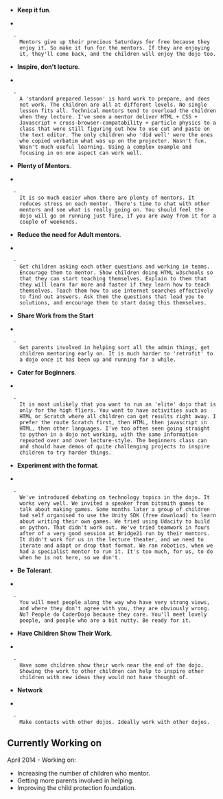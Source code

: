   - **Keep it fun**.

<!-- end list -->

  - 
    
      -   
        Mentors give up their precious Saturdays for free because they
        enjoy it. So make it fun for the mentors. If they are enjoying
        it, they'll come back, and the children will enjoy the dojo too.

<!-- end list -->

  - **Inspire, don't lecture**.

<!-- end list -->

  - 
    
      -   
        A 'standard prepared lesson' is hard work to prepare, and does
        not work. The children are all at different levels. No single
        lesson fits all. Technical mentors tend to overload the children
        when they lecture. I've seen a mentor deliver HTML + CSS +
        Javascript + cross-browser-compatability + particle physics to a
        class that were still figuring out how to use cut and paste on
        the text editor. The only children who 'did well' were the ones
        who copied verbatim what was up on the projector. Wasn't fun.
        Wasn't much useful learning. Using a complex example and
        focusing in on one aspect can work well.

<!-- end list -->

  - **Plenty of Mentors**.

<!-- end list -->

  - 
    
      -   
        It is so much easier when there are plenty of mentors. It
        reduces stress on each mentor. There's time to chat with other
        mentors and see what is really going on. You should feel the
        dojo will go on running just fine, if you are away from it for a
        couple of weekends.

<!-- end list -->

  - **Reduce the need for Adult mentors**.

<!-- end list -->

  - 
    
      -   
        Get children asking each other questions and working in teams.
        Encourage them to mentor. Show children doing HTML w3schools so
        that they can start teaching themselves. Explain to them that
        they will learn far more and faster if they learn how to teach
        themselves. Teach them how to use internet searches effectively
        to find out answers. Ask them the questions that lead you to
        solutions, and encourage them to start doing this themselves.

<!-- end list -->

  - **Share Work from the Start**

<!-- end list -->

  - 
    
      -   
        Get parents involved in helping sort all the admin things, get
        children mentoring early on. It is much harder to 'retrofit' to
        a dojo once it has been up and running for a while.

<!-- end list -->

  - **Cater for Beginners**.

<!-- end list -->

  - 
    
      -   
        It is most unlikely that you want to run an 'elite' dojo that is
        only for the high fliers. You want to have activities such as
        HTML or Scratch where all children can get results right away. I
        prefer the route Scratch first, then HTML, then javascript in
        HTML, then other languages. I've too often seen going straight
        to python in a dojo not working, with the same information
        repeated over and over lecture-style. The beginners class can
        and should have demos of quite challenging projects to inspire
        children to try harder things.

<!-- end list -->

  - **Experiment with the format**.

<!-- end list -->

  - 
    
      -   
        We've introduced debating on technology topics in the dojo. It
        works very well. We invited a speaker from bitsmith games to
        talk about making games. Some months later a group of children
        had self organised to use the Unity SDK (free download) to learn
        about writing their own games. We tried using Udacity to build
        on python. That didn't work out. We've tried teamwork in fours
        after of a very good session at Bridge21 run by their mentors.
        It didn't work for us in the lecture theater, and we need to
        iterate and adapt or drop that format. We ran robotics, when we
        had a specialist mentor to run it. It's too much, for us, to do
        when he is not here, so we don't.

<!-- end list -->

  - **Be Tolerant**.

<!-- end list -->

  - 
    
      -   
        You will meet people along the way who have very strong views,
        and where they don't agree with you, they are obviously wrong.
        No? People do CoderDojo because they care. You'll meet lovely
        people, and people who are a bit nutty. Be ready for it.

<!-- end list -->

  - **Have Children Show Their Work**.

<!-- end list -->

  - 
    
      -   
        Have some children show their work near the end of the dojo.
        Showing the work to other children can help to inspire other
        children with new ideas they would not have thought of.

<!-- end list -->

  - **Network**

<!-- end list -->

  - 
    
      -   
        Make contacts with other dojos. Ideally work with other dojos.

## Currently Working on

April 2014 - Working on:

  - Increasing the number of children who mentor.
  - Getting more parents involved in helping.
  - Improving the child protection foundation.
